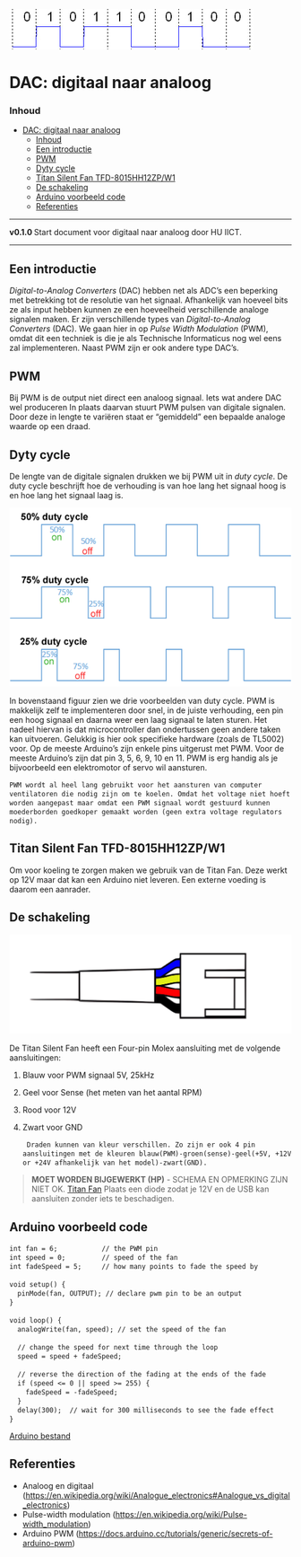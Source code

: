 ![logo](../img/Original_message.jpg) [](logo-id)

# DAC: digitaal naar analoog[](title-id)

### Inhoud[](toc-id)

- [DAC: digitaal naar analoog](#dac-digitaal-naar-analoog)
    - [Inhoud](#inhoud)
  - [Een introductie](#een-introductie)
  - [PWM](#pwm)
  - [Dyty cycle](#dyty-cycle)
  - [Titan Silent Fan TFD-8015HH12ZP/W1](#titan-silent-fan-tfd-8015hh12zpw1)
  - [De schakeling](#de-schakeling)
  - [Arduino voorbeeld code](#arduino-voorbeeld-code)
  - [Referenties](#referenties)

---

**v0.1.0 [](version-id)** Start document voor digitaal naar analoog door HU IICT[](author-id).

---

## Een introductie

*Digital-to-Analog Converters* (DAC) hebben net als ADC’s een beperking met betrekking tot de resolutie van het signaal. Afhankelijk van hoeveel bits ze als input hebben kunnen ze een hoeveelheid verschillende analoge signalen maken. Er zijn verschillende types van *Digital-to-Analog Converters*  (DAC). We gaan hier in op *Pulse Width Modulation*  (PWM), omdat dit een techniek is die je als Technische Informaticus nog wel eens zal implementeren. Naast PWM zijn er ook andere type DAC’s.

## PWM

Bij PWM is de output niet direct een analoog signaal. Iets wat andere DAC wel produceren In plaats daarvan stuurt PWM pulsen van digitale signalen. Door deze in lengte te variëren staat er “gemiddeld” een bepaalde analoge waarde op een draad. 

## Dyty cycle

De lengte van de digitale signalen drukken we bij PWM uit in *duty cycle*. De duty cycle beschrijft hoe de verhouding is van hoe lang het signaal hoog is en hoe lang het signaal laag is.

![Duty cycle](../DAC/img/Duty_Cycle_Examples.png)

In bovenstaand figuur zien we drie voorbeelden van duty cycle. PWM is makkelijk zelf te implementeren door snel, in de juiste verhouding, een pin een hoog signaal en daarna weer een laag signaal te laten sturen. Het nadeel hiervan is dat microcontroller dan ondertussen geen andere taken kan uitvoeren. Gelukkig is hier ook specifieke hardware (zoals de TL5002) voor. Op de meeste Arduino’s zijn enkele pins uitgerust met PWM. Voor de meeste Arduino’s zijn dat pin 3, 5, 6, 9, 10 en 11. PWM is erg handig als je bijvoorbeeld een elektromotor of servo wil aansturen.

    PWM wordt al heel lang gebruikt voor het aansturen van computer ventilatoren die nodig zijn om te koelen. Omdat het voltage niet hoeft worden aangepast maar omdat een PWM signaal wordt gestuurd kunnen moederborden goedkoper gemaakt worden (geen extra voltage regulators nodig).

## Titan Silent Fan TFD-8015HH12ZP/W1

Om voor koeling te zorgen maken we gebruik van de Titan Fan. Deze werkt op 12V maar dat kan een Arduino niet leveren. Een externe voeding is daarom een aanrader.

## De schakeling

![Four-pin connector](../DAC/img/connector.svg)

De Titan Silent Fan heeft een Four-pin Molex aansluiting met de volgende aansluitingen:
1) Blauw voor PWM signaal 5V, 25kHz
2) Geel voor Sense (het meten van het aantal RPM)
3) Rood voor 12V
4) Zwart voor GND



        Draden kunnen van kleur verschillen. Zo zijn er ook 4 pin aansluitingen met de kleuren blauw(PWM)-groen(sense)-geel(+5V, +12V or +24V afhankelijk van het model)-zwart(GND).

> **MOET WORDEN BIJGEWERKT (HP)** - SCHEMA EN OPMERKING ZIJN NIET OK. 
> [Titan Fan](../DAC/img/PWM_bb.png)
> Plaats een diode zodat je 12V en de USB kan aansluiten zonder iets te beschadigen.

## Arduino voorbeeld code

```arduino
int fan = 6;           // the PWM pin
int speed = 0;         // speed of the fan
int fadeSpeed = 5;     // how many points to fade the speed by

void setup() {
  pinMode(fan, OUTPUT); // declare pwm pin to be an output
}

void loop() {
  analogWrite(fan, speed); // set the speed of the fan

  // change the speed for next time through the loop
  speed = speed + fadeSpeed;

  // reverse the direction of the fading at the ends of the fade
  if (speed <= 0 || speed >= 255) {
    fadeSpeed = -fadeSpeed;
  }  
  delay(300);  // wait for 300 milliseconds to see the fade effect
}
```
[Arduino bestand](../DAC/files/PWM/PWM.ino) 

## Referenties

- Analoog en digitaal (<https://en.wikipedia.org/wiki/Analogue_electronics#Analogue_vs_digital_electronics>)
- Pulse-width modulation (<https://en.wikipedia.org/wiki/Pulse-width_modulation>)
- Arduino PWM (<https://docs.arduino.cc/tutorials/generic/secrets-of-arduino-pwm>)
